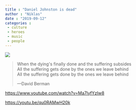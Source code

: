 ```yaml
---
title : "Daniel Johnston is dead"
author : "Niklas"
date : "2019-09-12"
categories : 
 - culture
 - heroes
 - music
 - people
---
```


![](https://niklasblog.com/wp-content/69281221_888623474843593_1302991700268699317_n.jpg)

> When the dying's finally done and the suffering subsides  
> All the suffering gets done by the ones we leave behind  
> All the suffering gets done by the ones we leave behind
> 
> —David Berman

https://www.youtube.com/watch?v=Ma7lyfYzIw8

https://youtu.be/qu0RAMwH20k
